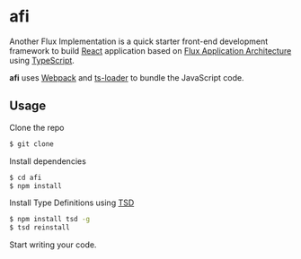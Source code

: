 # afi
Another Flux Implementation is a quick starter front-end development framework to build [React](http://facebook.github.io/react/index.html) application based on [Flux Application Architecture](https://facebook.github.io/flux/) using [TypeScript](http://www.typescriptlang.org/).

**afi** uses [Webpack](https://webpack.github.io/) and [ts-loader](https://github.com/TypeStrong/ts-loader) to bundle the JavaScript code.

## Usage
Clone the repo
```bash
$ git clone
```

Install dependencies
```bash
$ cd afi 
$ npm install
```

Install Type Definitions using [TSD](https://github.com/Definitelytyped/tsd)
```bash
$ npm install tsd -g
$ tsd reinstall
```
Start writing your code.
